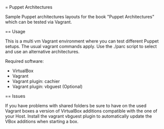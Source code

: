 = Puppet Architectures

Sample Puppet architectures layouts for the book "Puppet Architectures"  which can be tested via Vagrant.

== Usage

This is a multi vm Vagrant environment where you can test different Puppet setups.
The usual vagrant commands apply.
Use the ./parc script to select and use an alternative architectures.

Required software:
- VirtualBox
- Vagrant
- Vagrant plugin: cachier
- Vagrant plugin: vbguest (Optional)

== Issues

If you have problems with shared folders be sure to have on the used Vagrant boxes a version of VirtualBox additions compatible
with the one of your Host.
Install the vagrant vbguest plugin to automatically update the VBox additions when starting a box.

